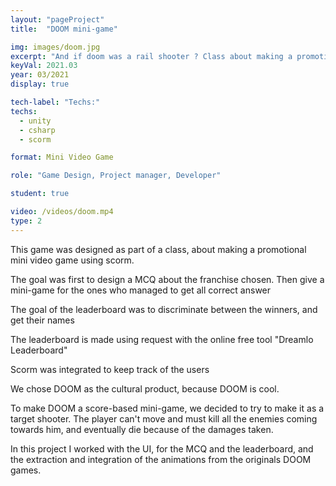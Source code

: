 ```yaml
---
layout: "pageProject"
title:  "DOOM mini-game"

img: images/doom.jpg
excerpt: "And if doom was a rail shooter ? Class about making a promotional mini-game, with an MCQ and a leaderboard"
keyVal: 2021.03
year: 03/2021
display: true

tech-label: "Techs:"
techs:
  - unity
  - csharp
  - scorm

format: Mini Video Game

role: "Game Design, Project manager, Developer"

student: true

video: /videos/doom.mp4
type: 2
---
```

<p>This game was designed as part of a class, about making a promotional mini video game using scorm.</p>
<p>The goal was first to design a MCQ about the franchise chosen. 
Then give a mini-game for the ones who managed to get all correct answer</p>
<p>The goal of the leaderboard was to discriminate between the winners, and get their names</p>
<p>The leaderboard is made using request with the online free tool "Dreamlo Leaderboard"</p>
<p>Scorm was integrated to keep track of the users</p>
<p>We chose DOOM as the cultural product, because DOOM is cool.</p>
<p>To make DOOM a score-based mini-game, we decided to try to make it as a target shooter. The player can't move and must kill all the enemies coming towards him, and eventually die because of the damages taken.</p>
<p>In this project I worked with the UI, for the MCQ and the leaderboard, and the extraction and integration of the animations from the originals DOOM games.</p>